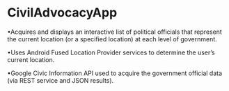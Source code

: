 # CivilAdvocacyApp
•Acquires and displays an interactive list of political officials that represent the current location (or a specified location) at each level of government.

•Uses Android Fused Location Provider services to determine the user’s current location.

•Google Civic Information API used to acquire the government official data (via REST service and JSON results).
